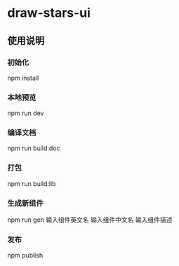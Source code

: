 <!--
 * @Description: 
 * @Version: 2.0
 * @Autor: lgy
 * @Date: 2023-08-27 19:40:49
 * @LastEditors: lgy
 * @LastEditTime: 2023-09-03 20:28:30
-->
# draw-stars-ui

## 使用说明

### 初始化
npm install 

### 本地预览
npm run dev

### 编译文档
npm run build:doc

### 打包
npm run build:lib

### 生成新组件
npm run gen
输入组件英文名
输入组件中文名
输入组件描述

### 发布
npm publish
